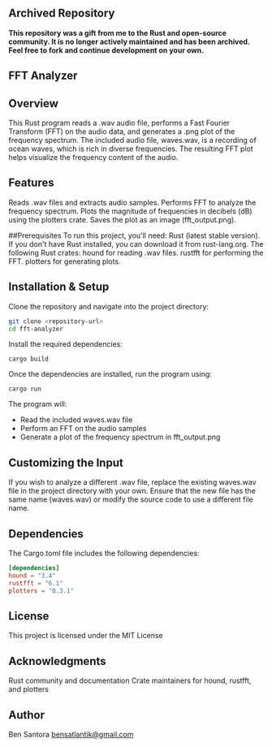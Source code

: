 ## Archived Repository

**This repository was a gift from me to the Rust and open-source community. It is no longer actively maintained and has been archived. Feel free to fork and continue development on your own.**

## FFT Analyzer

## Overview
This Rust program reads a .wav audio file, performs a Fast Fourier Transform (FFT) on the audio data, and generates a .png plot of the frequency spectrum. The included audio file, waves.wav, is a recording of ocean waves, which is rich in diverse frequencies. The resulting FFT plot helps visualize the frequency content of the audio.

## Features
Reads .wav files and extracts audio samples.
Performs FFT to analyze the frequency spectrum.
Plots the magnitude of frequencies in decibels (dB) using the plotters crate.
Saves the plot as an image (fft_output.png).

##Prerequisites
To run this project, you'll need:
Rust (latest stable version). If you don't have Rust installed, you can download it from rust-lang.org.
The following Rust crates:
hound for reading .wav files.
rustfft for performing the FFT.
plotters for generating plots.

## Installation & Setup
Clone the repository and navigate into the project directory:
```bash
git clone <repository-url>
cd fft-analyzer
```
Install the required dependencies:
```
cargo build
```
Once the dependencies are installed, run the program using:
```
cargo run
```
The program will:
 - Read the included waves.wav file
 - Perform an FFT on the audio samples
 - Generate a plot of the frequency spectrum in fft_output.png
 
## Customizing the Input
If you wish to analyze a different .wav file, replace the existing waves.wav file in the project directory with your own. Ensure that the new file has the same name (waves.wav) or modify the source code to use a different file name.

## Dependencies
The Cargo.toml file includes the following dependencies:
```toml
[dependencies]
hound = "3.4"
rustfft = "6.1"
plotters = "0.3.1"
```
## License
This project is licensed under the MIT License

## Acknowledgments
Rust community and documentation
Crate maintainers for hound, rustfft, and plotters

## Author
Ben Santora <bensatlantik@gmail.com>


